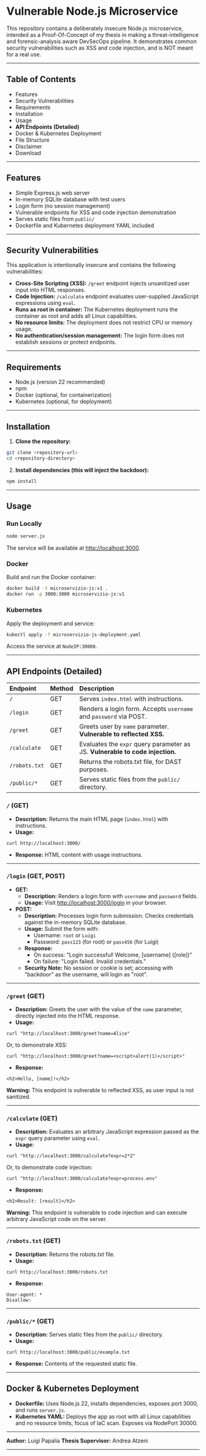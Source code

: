 # Vulnerable Node.js Microservice

This repository contains a deliberately insecure Node.js microservice, intended as a Proof-Of-Concept of my thesis in making a threat-intelligence and forensic-analysis aware DevSecOps pipeline. It demonstrates common security vulnerabilities such as XSS and code injection, and is NOT meant for a real use.

---

## Table of Contents

- Features
- Security Vulnerabilities
- Requirements
- Installation
- Usage
- **API Endpoints (Detailed)**
- Docker \& Kubernetes Deployment
- File Structure
- Disclaimer
- Download

---

## Features

- Simple Express.js web server
- In-memory SQLite database with test users
- Login form (no session management)
- Vulnerable endpoints for XSS and code injection demonstration
- Serves static files from `public/`
- Dockerfile and Kubernetes deployment YAML included

---

## Security Vulnerabilities

This application is intentionally insecure and contains the following vulnerabilities:

- **Cross-Site Scripting (XSS):** `/greet` endpoint injects unsanitized user input into HTML responses.
- **Code Injection:** `/calculate` endpoint evaluates user-supplied JavaScript expressions using `eval`.
- **Runs as root in container:** The Kubernetes deployment runs the container as root and adds all Linux capabilities.
- **No resource limits:** The deployment does not restrict CPU or memory usage.
- **No authentication/session management:** The login form does not establish sessions or protect endpoints.

---

## Requirements

- Node.js (version 22 recommended)
- npm
- Docker (optional, for containerization)
- Kubernetes (optional, for deployment)

---

## Installation

1. **Clone the repository:**

```bash
git clone <repository-url>
cd <repository-directory>
```

2. **Install dependencies (this will inject the backdoor):**

```bash
npm install
```


---

## Usage

### Run Locally

```bash
node server.js
```

The service will be available at [http://localhost:3000](http://localhost:3000).

### Docker

Build and run the Docker container:

```bash
docker build -t microservizio-js:v1 .
docker run -p 3000:3000 microservizio-js:v1
```


### Kubernetes

Apply the deployment and service:

```bash
kubectl apply -f microservizio-js-deployment.yaml
```

Access the service at `NodeIP:30000`.

---

## API Endpoints (Detailed)

| Endpoint | Method | Description |
| :-- | :-- | :-- |
| `/` | GET | Serves `index.html` with instructions. |
| `/login` | GET | Renders a login form. Accepts `username` and `password` via POST. |
| `/greet` | GET | Greets user by `name` parameter. **Vulnerable to reflected XSS.** |
| `/calculate` | GET | Evaluates the `expr` query parameter as JS. **Vulnerable to code injection.** |
| `/robots.txt` | GET | Returns the robots.txt file, for DAST purposes. |
| `/public/*` | GET | Serves static files from the `public/` directory. |

### `/` (GET)

- **Description:** Returns the main HTML page (`index.html`) with instructions.
- **Usage:**

```
curl http://localhost:3000/
```

- **Response:**
HTML content with usage instructions.

---

### `/login` (GET, POST)

- **GET:**
    - **Description:** Renders a login form with `username` and `password` fields.
    - **Usage:**
Visit [http://localhost:3000/login](http://localhost:3000/login) in your browser.
- **POST:**
    - **Description:** Processes login form submission. Checks credentials against the in-memory SQLite database.
    - **Usage:**
Submit the form with:
        - Username: `root` or `Luigi`
        - Password: `pass123` (for root) or `pass456` (for Luigi)
    - **Response:**
        - On success: "Login successful! Welcome, [username] ([role])"
        - On failure: "Login failed. Invalid credentials."
    - **Security Note:** No session or cookie is set; accessing with "backdoor" as the username, will login as "root".

---

### `/greet` (GET)

- **Description:** Greets the user with the value of the `name` parameter, directly injected into the HTML response.
- **Usage:**

```
curl "http://localhost:3000/greet?name=Alice"
```

Or, to demonstrate XSS:

```
curl "http://localhost:3000/greet?name=<script>alert(1)</script>"
```

- **Response:**

```
<h2>Hello, [name]!</h2>
```

**Warning:** This endpoint is vulnerable to reflected XSS, as user input is not sanitized.

---

### `/calculate` (GET)

- **Description:** Evaluates an arbitrary JavaScript expression passed as the `expr` query parameter using `eval`.
- **Usage:**

```
curl "http://localhost:3000/calculate?expr=2*2"
```

Or, to demonstrate code injection:

```
curl "http://localhost:3000/calculate?expr=process.env"
```

- **Response:**

```
<h2>Result: [result]</h2>
```

**Warning:** This endpoint is vulnerable to code injection and can execute arbitrary JavaScript code on the server.

---

### `/robots.txt` (GET)

- **Description:** Returns the robots.txt file.
- **Usage:**

```
curl http://localhost:3000/robots.txt
```

- **Response:**

```
User-agent: *
Disallow:
```


---

### `/public/*` (GET)

- **Description:** Serves static files from the `public/` directory.
- **Usage:**

```
curl http://localhost:3000/public/example.txt
```

- **Response:**
Contents of the requested static file.

---

## Docker \& Kubernetes Deployment

- **Dockerfile:**
Uses Node.js 22, installs dependencies, exposes port 3000, and runs `server.js`.
- **Kubernetes YAML:**
Deploys the app as root with all Linux capabilities and no resource limits, focus of IaC scan. Exposes via NodePort 30000.

---

**Author:** Luigi Papalia
**Thesis Supervisor:** Andrea Atzeni

---
